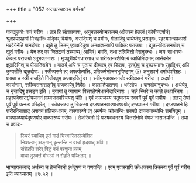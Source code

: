 +++
title = "052 सप्तकस्याऽस्य वर्गस्य"

+++

पानद्यूतयोः पानं गरीयः । तत्र हि संज्ञाप्रणाशः, अनुमत्तस्योन्मत्तत्वम् अप्रेतस्य प्रेतत्वं [कौपीनदर्शनं] श्रुतप्रञाप्रहाणं मित्रहानिः सद्भिर् वियोगः, असद्भिश् च प्रयोगः, गीतादिषु चार्थघ्नेषु प्रसङ्गः, रहस्यमन्त्रप्रकाशं मदवेगेनेति पानदोषाः । द्यूते तु जितम् एवाक्षविदुषा अनक्षज्ञस्यापि पाक्षिकः पराजयः । द्यूतस्त्रीव्यसनयोश् च द्यूतं गरीयः । येन तद् एव जितद्रव्यं तस्याप्य् [आमिषं] भवति, तथा तन्निमित्तो वैरानुबन्धः । जयः साधारणः केवलः पराजयो ऽनुभक्तनाशः । मूत्रपुरीषवेगधारणाच् च शरीरतन्त्रशैथिल्यं व्याधिनिदानम् आसेवनेन क्षुद्रादिभिश् च पीडातिशयेन । मातर्य् अपि च मृतायां दीव्यत्य् एव कितवः, कृच्छ्रेषु च पृच्छ्यमानः सुहृद्भिर् अपि कुप्यतीति द्यूतदोषाः । स्त्रीव्यसने त्व् अपत्योत्पत्तिः, प्रतिकर्मभोजनभूयिष्ट्गम् (?) अनुसवनं धर्मार्थपरिग्रहः । शक्या च स्त्री राजहिते नियोक्तुम् अपवाहयितुं वा । स्त्रीमृगयाव्यसनयोः स्त्रीव्यसनं गरीयः । अदर्शनं कार्याणाम्, स्त्रीव्यसनासङ्गेषु राजकार्येषु निर्वेदः । कालातिपातनम् । धर्मलोपः । पानदोषानुबन्धः । अर्थघेषु च नृत्तादिषु प्रसङ्ग इति । मृगायां तु व्यायामः पित्तश्लेषमेधःस्वेदादिनाशः । चले स्थिरे च काले लक्षपरिचयः । प्रहरणवैशारद्योपजननं ग्राम्यजनपरिचयश् चेति । एवं कामजस्य चतुष्कस्य स्ववर्गे पूर्वं पूर्वं पापीयः । ततस् तेषां पूर्वं पूर्वं यत्नतः परिहरेत् । क्रोधजस्य तु त्रिकस्य दण्डपातनवाक्पारुष्ययोर् दण्डपातनं गरीयः । दण्डपातने हि शरीरविनाशाद् अशक्यं प्रतिसन्धानम्, वाक्पारुष्ये त्व् अमर्षजः क्रोधाग्निः शक्यते दानमानाम्भोभिः शमयितुम् । वाक्पारुष्यार्थदूषणयोर् वाक्पारुष्यं गरीयः । तेजस्विनो हि परुषवचनस्य चित्तसंक्षोभे भेषजं नासादयन्ति । तथा च प्रवादः-



> स्थिरं स्वाधिम् इतं गाढं भित्त्वास्तिसंप्रवेशित   
> निःशल्यम् अङ्गान् कृन्तन्ति न वाचो हृदयाद् अपि ॥  
> संरोहति शरैर् विद्धं वनं परशुना हतम्  
> वाचा दुरुक्तं बीभत्सं न रोहति परिक्षतम् ॥

भाग्यायत्तत्वाद् अर्थस्य च तेजस्विनो ऽर्थदूषणं न गणयन्ति । एवम् एवास्यापि क्रोधजस्य त्रिकस्य पूर्वं पूर्वं गरीय इति व्याख्यातम् ॥ ७.५२ ॥